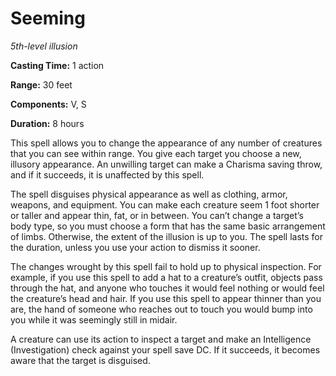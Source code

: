 <title>Seeming</title>

# Seeming

_5th-level illusion_

**Casting Time:** 1 action

**Range:** 30 feet

**Components:** V, S

**Duration:** 8 hours

This spell allows you to change the
appearance of any number of creatures that
you can see within range. You give each
target you choose a new, illusory appearance.
An unwilling target can make a Charisma
saving throw, and if it succeeds, it is
unaffected by this
spell.

The spell disguises physical appearance as
well as clothing, armor, weapons, and
equipment. You can make each creature seem 1
foot shorter or taller and appear thin, fat,
or in between. You can’t change a target’s
body type, so you must choose a form that has
the same basic arrangement of limbs.
Otherwise, the extent of the illusion is up
to you. The spell lasts for the duration,
unless you use your action to dismiss it
sooner.

The changes wrought by this spell fail to
hold up to physical inspection. For example,
if you use this spell to add a hat to a
creature’s outfit, objects pass through the
hat, and anyone who touches it would feel
nothing or would feel the creature’s head and
hair. If you use this spell to appear thinner
than you are, the hand of someone who reaches
out to touch you would bump into you while it
was seemingly still in midair.

A creature can use its action to inspect a
target and make an Intelligence
(Investigation) check against your spell save
DC. If it succeeds, it becomes aware that the
target is disguised.



